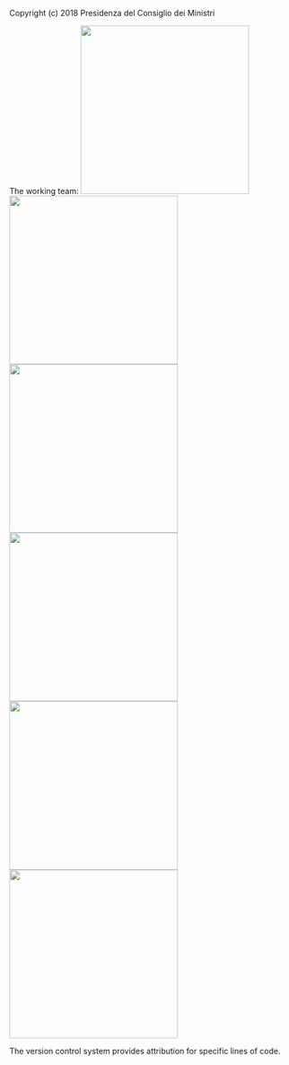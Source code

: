 Copyright (c) 2018 Presidenza del Consiglio dei Ministri

The working team:
<img src="https://teamdigitale.github.io/security-awareness/img/photos/andrea_ceresoni.png" width="300"/>
<img src="https://teamdigitale.github.io/security-awareness/img/photos/alice_casiraghi.png" width="300"/>
<img src="https://teamdigitale.github.io/security-awareness/img/photos/andrea_biancini.png" width="300"/>
<img src="https://teamdigitale.github.io/security-awareness/img/photos/francesco_deaugustinis.png" width="300"/>
<img src="https://teamdigitale.github.io/security-awareness/img/photos/daniela_battisti.png" width="300"/>
<img src="https://teamdigitale.github.io/security-awareness/img/photos/mirko_calvaresi.png" width="300"/>

The version control system provides attribution for specific lines of code.